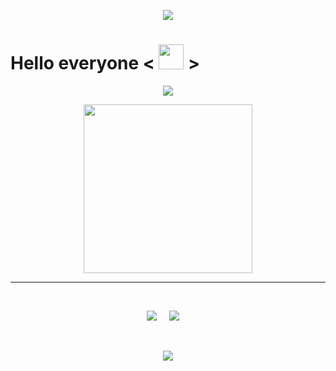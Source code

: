 <p align="center">
  <img src="https://capsule-render.vercel.app/api?type=waving&color=gradient&height=90"/>
</p>
<h1> Hello everyone < <img src = "https://raw.githubusercontent.com/MartinHeinz/MartinHeinz/master/wave.gif" width = 40> > </h1>
<p align='center'>
<img src="https://readme-typing-svg.herokuapp.com?color=%2336BCF7&size=25&center=true&vCenter=true&width=433&height=75&lines=I'm+Mohammad+Hossein+Khalili;Computer+Engineering+Student;Django+Developer;Web+Developer;">
</p>
<p align='center'>
<img src="https://media.giphy.com/media/QvpqTCiEcwtvx6wwJK/giphy.gif" width="270" height="270" frameBorder="0" class="giphy-embed" allowFullScreen></img></p>
<hr>
<br>
<p align='center'>
<img src="https://komarev.com/ghpvc/?username=mohammadkhalilii">&nbsp;&nbsp;&nbsp;&nbsp;
<img src="https://img.shields.io/github/followers/mohammadkhalilii?style=social">&nbsp;&nbsp;&nbsp;&nbsp;
<!-- <img src="https://visitor-badge.glitch.me/badge?page_id=mohammadkhalilii.visitor-badge"> -->
</p>
<br>




<p align="center">
  <img src="https://capsule-render.vercel.app/api?type=waving&color=gradient&height=90&section=footer"/>
</p>
